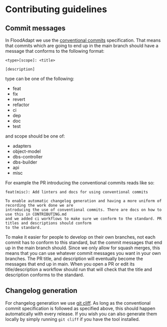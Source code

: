 # Contributing guidelines

## Commit messages

In FloodAdapt we use the [conventional commits](https://www.conventionalcommits.org/en/v1.0.0/#summary) specification. That means that commits which are going to end up in the main branch should have a message that conforms to the following format:

```
<type>[scope]: <title>

[description]
```

type can be one of the following:
- feat
- fix
- revert
- refactor
- ci
- dep
- doc
- test

and scope should be one of:
- adapters
- object-model
- dbs-controller
- dbs-builder
- api
- misc

For example the PR introducing the conventional commits reads like so:

```
feat(misc): Add linters and docs for using conventional commits

To enable automatic changelog generation and having a more uniform of recording the work done we are
introducing the use of conventional commits. There are docs on how to use this in CONTRIBUTING.md
and we added ci workflows to make sure we conform to the standard. PR titles and descriptions should conform
to the standard.
```

To make it easier for people to develop on their own branches, not each commit has to conform to this standard, but the
commit messages that end up in the main branch should. Since we only allow for squash merges, this means that you can
use whatever commit messages you want in your own branches. The PR title, and description will eventually become the messages
that end up in main. When you open a PR or edit its title/description a workflow should run that will check that the title and
description conforms to the standard.

## Changelog generation

For changelog generation we use [git cliff](https://github.com/orhun/git-cliff). As long as the conventional commit specification
is followed as specified above, this should happen automatically with every release. If you wish you can also generate them
locally by simply running `git cliff` if you have the tool installed.
